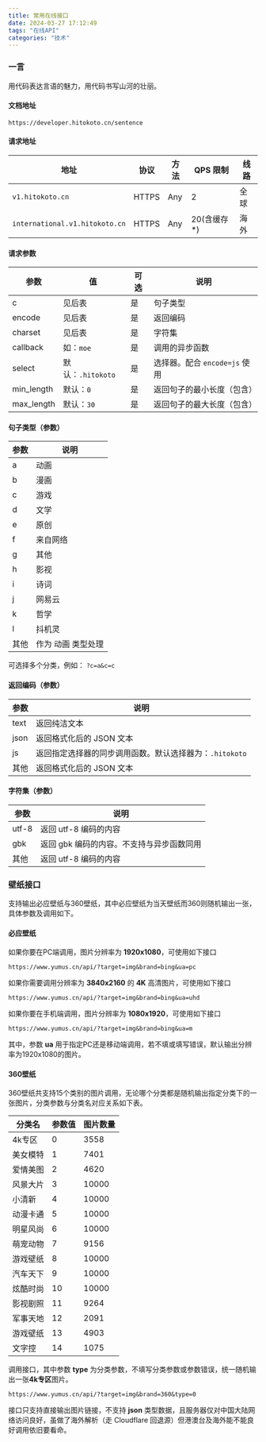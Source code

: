 ```yaml
---
title: 常用在线接口
date: 2024-03-27 17:12:49
tags: "在线API"
categories: "技术"
---
```


### 一言

用代码表达言语的魅力，用代码书写山河的壮丽。

#### 文档地址

```url
https://developer.hitokoto.cn/sentence
```

#### 请求地址

| 地址                             | 协议    | 方法  | QPS 限制   | 线路  |
| ------------------------------ | ----- | --- | -------- | --- |
| `v1.hitokoto.cn`               | HTTPS | Any | 2        | 全球  |
| `international.v1.hitokoto.cn` | HTTPS | Any | 20(含缓存*) | 海外  |

#### 请求参数

| 参数         | 值              | 可选  | 说明                    |
| ---------- | -------------- | --- | --------------------- |
| c          | 见后表            | 是   | 句子类型                  |
| encode     | 见后表            | 是   | 返回编码                  |
| charset    | 见后表            | 是   | 字符集                   |
| callback   | 如：`moe`        | 是   | 调用的异步函数               |
| select     | 默认：`.hitokoto` | 是   | 选择器。配合 `encode=js` 使用 |
| min_length | 默认：`0`         | 是   | 返回句子的最小长度（包含）         |
| max_length | 默认：`30`        | 是   | 返回句子的最大长度（包含）         |

#### 句子类型（参数）[​](https://developer.hitokoto.cn/sentence/#%E5%8F%A5%E5%AD%90%E7%B1%BB%E5%9E%8B-%E5%8F%82%E6%95%B0)

| 参数  | 说明         |
| --- | ---------- |
| a   | 动画         |
| b   | 漫画         |
| c   | 游戏         |
| d   | 文学         |
| e   | 原创         |
| f   | 来自网络       |
| g   | 其他         |
| h   | 影视         |
| i   | 诗词         |
| j   | 网易云        |
| k   | 哲学         |
| l   | 抖机灵        |
| 其他  | 作为 动画 类型处理 |

可选择多个分类，例如： `?c=a&c=c`

#### 返回编码（参数）[​](https://developer.hitokoto.cn/sentence/#%E8%BF%94%E5%9B%9E%E7%BC%96%E7%A0%81-%E5%8F%82%E6%95%B0)

| 参数   | 说明                                |
| ---- | --------------------------------- |
| text | 返回纯洁文本                            |
| json | 返回格式化后的 JSON 文本                   |
| js   | 返回指定选择器的同步调用函数。默认选择器为：`.hitokoto` |
| 其他   | 返回格式化后的 JSON 文本                   |

#### 字符集（参数）[​](https://developer.hitokoto.cn/sentence/#%E5%AD%97%E7%AC%A6%E9%9B%86-%E5%8F%82%E6%95%B0)

| 参数    | 说明                      |
| ----- | ----------------------- |
| utf-8 | 返回 utf-8 编码的内容          |
| gbk   | 返回 gbk 编码的内容。不支持与异步函数同用 |
| 其他    | 返回 utf-8 编码的内容          |

### 壁纸接口

支持输出必应壁纸与360壁纸，其中必应壁纸为当天壁纸而360则随机输出一张，具体参数及调用如下。

#### 必应壁纸

如果你要在PC端调用，图片分辨率为 **1920x1080**，可使用如下接口

```url
https://www.yumus.cn/api/?target=img&brand=bing&ua=pc
```

如果你需要调用分辨率为 **3840x2160** 的 **4K** 高清图片，可使用如下接口

```url
https://www.yumus.cn/api/?target=img&brand=bing&ua=uhd
```

如果你要在手机端调用，图片分辨率为 **1080x1920**，可使用如下接口

```url
https://www.yumus.cn/api/?target=img&brand=bing&ua=m
```

其中，参数 **ua** 用于指定PC还是移动端调用，若不填或填写错误，默认输出分辨率为1920x1080的图片。

#### 360壁纸

360壁纸共支持15个类别的图片调用，无论哪个分类都是随机输出指定分类下的一张图片，分类参数与分类名对应关系如下表。

| 分类名  | 参数值 | 图片数量  |
| ---- | --- | ----- |
| 4k专区 | 0   | 3558  |
| 美女模特 | 1   | 7401  |
| 爱情美图 | 2   | 4620  |
| 风景大片 | 3   | 10000 |
| 小清新  | 4   | 10000 |
| 动漫卡通 | 5   | 10000 |
| 明星风尚 | 6   | 10000 |
| 萌宠动物 | 7   | 9156  |
| 游戏壁纸 | 8   | 10000 |
| 汽车天下 | 9   | 10000 |
| 炫酷时尚 | 10  | 10000 |
| 影视剧照 | 11  | 9264  |
| 军事天地 | 12  | 2091  |
| 游戏壁纸 | 13  | 4903  |
| 文字控  | 14  | 1075  |

调用接口，其中参数 **type** 为分类参数，不填写分类参数或参数错误，统一随机输出一张**4k专区**图片。

```url
https://www.yumus.cn/api/?target=img&brand=360&type=0
```

接口只支持直接输出图片链接，不支持 **json** 类型数据，且服务器仅对中国大陆网络访问良好，虽做了海外解析（走 Cloudflare 回退源）但港澳台及海外能不能良好调用依旧要看命。
